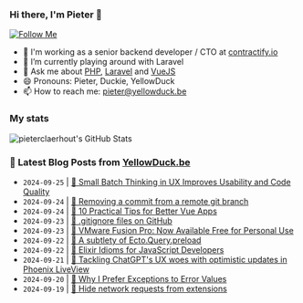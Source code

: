 ### Hi there, I'm Pieter 👋  
[![Follow Me](https://img.shields.io/github/followers/pieterclaerhout?label=Follow&style=social)](https://github.com/pieterclaerhout)

- 🏢 I'm working as a senior backend developer / CTO at [contractify.io](https://contractify.io)
- 🌱 I’m currently playing around with Laravel
- 💬 Ask me about [PHP](https://php.net), [Laravel](http://laravel.com) and [VueJS](https://vuejs.org)
- 😄 Pronouns: Pieter, Duckie, YellowDuck
- 📫 How to reach me: pieter@yellowduck.be

### My stats

![pieterclaerhout's GitHub Stats](https://github-readme-stats.vercel.app/api?username=pieterclaerhout&show_icons=true&count_private=true&line_height=40)

### 📩 Latest Blog Posts from [YellowDuck.be](https://www.yellowduck.be/)
<!-- BLOG-POST-LIST:START -->
- `2024-09-25` | [🔗 Small Batch Thinking in UX Improves Usability and Code Quality](https://www.yellowduck.be/posts/small-batch-thinking-in-ux-improves-usability-and-code-quality)  
- `2024-09-24` | [🐥 Removing a commit from a remote git branch](https://www.yellowduck.be/posts/removing-a-commit-from-a-remote-git-branch)  
- `2024-09-24` | [🔗 10 Practical Tips for Better Vue Apps](https://www.yellowduck.be/posts/10-practical-tips-for-better-vue-apps-vue-school-articles)  
- `2024-09-23` | [🐥 .gitignore files on GitHub](https://www.yellowduck.be/posts/gitignore-files-on-github)  
- `2024-09-23` | [🔗 VMware Fusion Pro: Now Available Free for Personal Use](https://www.yellowduck.be/posts/vmware-fusion-pro-now-available-free-for-personal-use)  
- `2024-09-22` | [🐥 A subtlety of Ecto.Query.preload](https://www.yellowduck.be/posts/a-subtlety-of-ecto-query-preload)  
- `2024-09-22` | [🔗 Elixir Idioms for JavaScript Developers](https://www.yellowduck.be/posts/elixir-idioms-for-javascript-developers-pspdfkit)  
- `2024-09-21` | [🔗 Tackling ChatGPT&#39;s UX woes with optimistic updates in Phoenix LiveView](https://www.yellowduck.be/posts/tackling-chatgpts-ux-woes-with-optimistic-updates-in-phoenix-liveview)  
- `2024-09-20` | [🔗 Why I Prefer Exceptions to Error Values](https://www.yellowduck.be/posts/why-i-prefer-exceptions-to-error-values)  
- `2024-09-19` | [🐥 Hide network requests from extensions](https://www.yellowduck.be/posts/hide-network-requests-from-extensions)  

<!-- BLOG-POST-LIST:END -->
